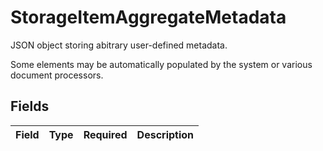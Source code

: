 # StorageItemAggregateMetadata

JSON object storing abitrary user-defined metadata.

Some elements may be automatically populated by the system or various document processors.


## Fields

| Field       | Type        | Required    | Description |
| ----------- | ----------- | ----------- | ----------- |